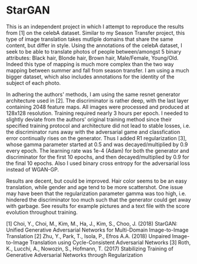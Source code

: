 # StarGAN
This is an independent project in which I attempt to reproduce the results from [1] on the celebA dataset. Similar to my Season Transfer project, this type of image
translation takes mutliple domains that share the same content, but differ in style. Using the annotations of the celebA dataset, I seek to be able to translate photos of people
between/amongst 5 binary attributes: Black hair, Blonde hair, Brown hair, Male/Female, Young/Old. Indeed this type of mapping is much more complex than the two way mapping
between summer and fall from season transfer. I am using a much bigger dataset, which also includes annotations for the identity of the subject of each photo.

In adhering the authors' methods, I am using the same resnet generator architecture used in [2]. The discriminator is rather deep, with the last layer containing 2048 feature
maps. All images were processed and produced at 128x128 resolution. Training required nearly 3 hours per epoch. I needed to slightly deviate from the authors' original
training method since their specified training protocol and architecture did not lead to stable losses, i.e. the discriminator runs away with the adversarial game and
classfication error continually rises on the generator. Thus I added R1 regularization [3], whose gamma parameter started at 0.5 and was decayed/multiplied by 0.9 every epoch.
The learning rate was 1e-4 (Adam) for both the generator and discriminator for the first 10 epochs, and then decayed/multiplied by 0.9 for the final 10 epochs. Also I used
binary cross entropy for the adversarial loss instead of WGAN-GP.

Results are decent, but could be improved. Hair color seems to be an easy translation, while gender and age tend to be more scattershot. One issue may have been that the
regularization parameter gamma was too high, i.e. hindered the discriminator too much such that the generator could get away with garbage. See results for example pictures
and a text file with the score evolution throughout training.

[1] Choi, Y., Choi, M., Kim, M., Ha, J., Kim, S., Choo, J. (2018) StarGAN: Unified Generative Adversarial Networks for Multi-Domain Image-to-Image Translation
[2] Zhu, Y., Park, T., Isola, P., Efros A.A. (2018) Unpaired Image-to-Image Translation using Cycle-Consistent Adversarial Networks
[3] Roth, K., Lucchi, A., Nowozin, S., Hofmann, T. (2017) Stabilizing Training of Generative Adversarial Networks through Regularization
